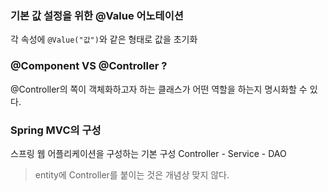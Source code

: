 ### 기본 값 설정을 위한 @Value 어노테이션
각 속성에 ```@Value("값")```와 같은 형태로  값을 초기화

### @Component VS @Controller ?
@Controller의 쪽이 객체화하고자 하는 클래스가 어떤 역할을 하는지 명시화할 수 있다.

### Spring MVC의 구성
스프링 웹 어플리케이션을 구성하는 기본 구성
Controller - Service - DAO

> entity에 Controller를 붙이는 것은 개념상 맞지 않다.